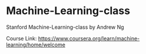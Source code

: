 # Machine-Learning-class
Stanford Machine-Learning-class by Andrew Ng

Course Link: https://www.coursera.org/learn/machine-learning/home/welcome


